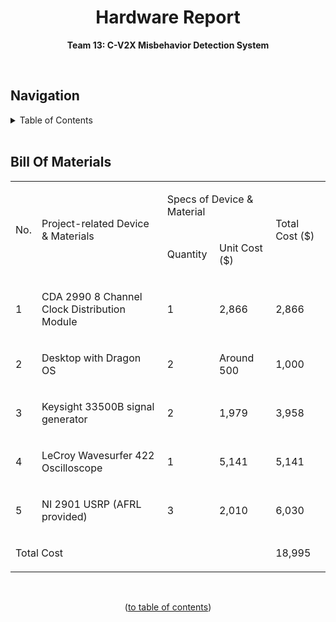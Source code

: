 <h1 align="center">Hardware Report</h1>

<p align="center"><b>Team 13: C-V2X Misbehavior Detection System</b></p>

<br/>


## Navigation

<!-- TABLE OF CONTENTS -->
<details>
  <summary>Table of Contents</summary>
  <ol>
    <li>
      <a href="#software-report">Title</a>
    </li>
  </ol>
</details>

<br/>


## Bill Of Materials
<table>
    <tbody>
        <tr">
            <td colspan="1" rowspan="2">
                <p></p>
                <p>No.</p>
            </td>
            <td colspan="1" rowspan="2">
                <p></p>
                <p>Project-related Device &amp; Materials</span></p>
            </td>
            <td colspan="2" rowspan="1">
                <p>Specs of Device &amp; Material</p>
            </td>
            <td colspan="1" rowspan="2">
                <p></span></p>
                <p>Total Cost ($)</p>
            </td>
        </tr>
        <tr">
            <td colspan="1" rowspan="1">
                <p>Quantity </span></p>
            </td>
            <td colspan="1" rowspan="1">
                <p>Unit Cost ($)</p>
            </td>
        </tr>
        <tr>
            <td colspan="1" rowspan="1">
                <p>1</p>
            </td>
            <td colspan="1" rowspan="1">
                <p>CDA 2990 8 Channel Clock Distribution Module</p>
            </td>
            <td colspan="1" rowspan="1">
                <p>1</p>
            </td>
            <td colspan="1" rowspan="1">
                <p>2,866</p>
            </td>
            <td colspan="1" rowspan="1">
                <p>2,866</p>
            </td>
        </tr>
        <tr>
            <td colspan="1" rowspan="1">
                <p>2</p>
            </td>
            <td colspan="1" rowspan="1">
                <p>Desktop with Dragon OS</p>
            </td>
            <td colspan="1" rowspan="1">
                <p>2</p>
            </td>
            <td colspan="1" rowspan="1">
                <p>Around 500</p>
            </td>
            <td colspan="1" rowspan="1">
                <p>1,000</p>
            </td>
        </tr>
        <tr>
            <td colspan="1" rowspan="1">
                <p>3</p>
            </td>
            <td colspan="1" rowspan="1">
                <p>Keysight 33500B signal generator</p>
            </td>
            <td colspan="1" rowspan="1">
                <p>2</p>
            </td>
            <td colspan="1" rowspan="1">
                <p>1,979</p>
            </td>
            <td colspan="1" rowspan="1">
                <p>3,958</p>
            </td>
        </tr>
        <tr>
            <td colspan="1" rowspan="1">
                <p>4</p>
            </td>
            <td colspan="1" rowspan="1">
                <p>LeCroy Wavesurfer 422 Oscilloscope</p>
            </td>
            <td colspan="1" rowspan="1">
                <p>1</p>
            </td>
            <td colspan="1" rowspan="1">
                <p>5,141</p>
            </td>
            <td colspan="1" rowspan="1">
                <p>5,141</p>
            </td>
        </tr>
        <tr>
            <td colspan="1" rowspan="1">
                <p>5</p>
            </td>
            <td colspan="1" rowspan="1">
                <p>NI 2901 USRP (AFRL provided)</p>
            </td>
            <td colspan="1" rowspan="1">
                <p>3</p>
            </td>
            <td colspan="1" rowspan="1">
                <p>2,010</p>
            </td>
            <td colspan="1" rowspan="1">
                <p>6,030</p>
            </td>
        </tr>
        <tr>
            <td colspan="4" rowspan="1">
                <p>Total Cost</p>
            </td>
            <td colspan="1" rowspan="1">
                <p>18,995</p>
            </td>
        </tr>
    </tbody>
</table>

<br/>
<p align="center">(<a href="#navigation">to table of contents</a>)</p>
